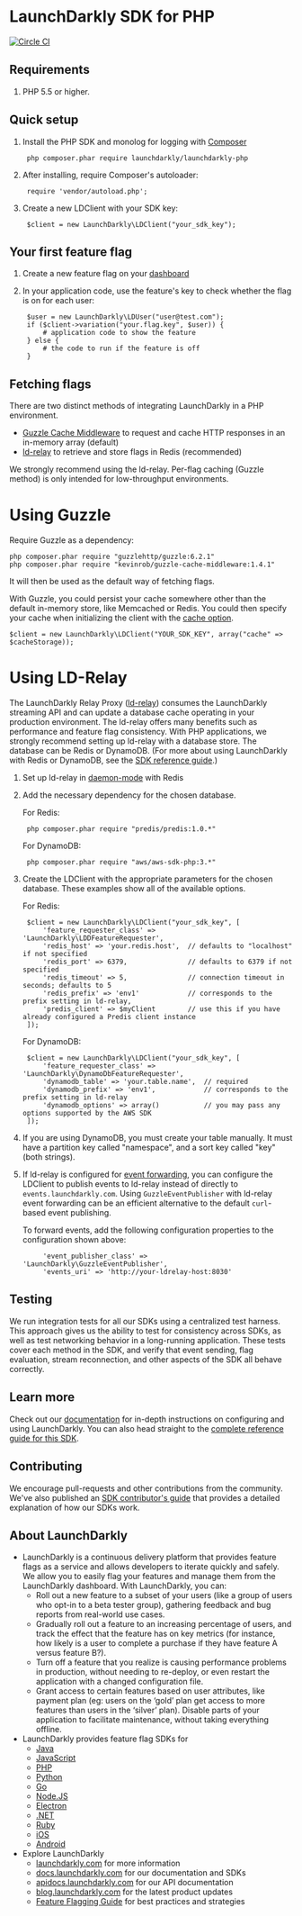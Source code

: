 LaunchDarkly SDK for PHP
===========================

[![Circle CI](https://circleci.com/gh/launchdarkly/php-client.svg?style=svg)](https://circleci.com/gh/launchdarkly/php-client)

Requirements
------------
1. PHP 5.5 or higher. 

Quick setup
-----------

1. Install the PHP SDK and monolog for logging with [Composer](https://getcomposer.org/)

        php composer.phar require launchdarkly/launchdarkly-php

1. After installing, require Composer's autoloader:

		require 'vendor/autoload.php';

1. Create a new LDClient with your SDK key:

        $client = new LaunchDarkly\LDClient("your_sdk_key");

Your first feature flag
-----------------------

1. Create a new feature flag on your [dashboard](https://app.launchdarkly.com)

2. In your application code, use the feature's key to check whether the flag is on for each user:

        $user = new LaunchDarkly\LDUser("user@test.com");
        if ($client->variation("your.flag.key", $user)) {
            # application code to show the feature
        } else {
            # the code to run if the feature is off
        }

Fetching flags
--------------

There are two distinct methods of integrating LaunchDarkly in a PHP environment.  

* [Guzzle Cache Middleware](https://github.com/Kevinrob/guzzle-cache-middleware) to request and cache HTTP responses in an in-memory array (default)
* [ld-relay](https://github.com/launchdarkly/ld-relay) to retrieve and store flags in Redis (recommended)

We strongly recommend using the ld-relay.  Per-flag caching (Guzzle method) is only intended for low-throughput environments.

Using Guzzle
============

Require Guzzle as a dependency:

    php composer.phar require "guzzlehttp/guzzle:6.2.1"
    php composer.phar require "kevinrob/guzzle-cache-middleware:1.4.1"

It will then be used as the default way of fetching flags.

With Guzzle, you could persist your cache somewhere other than the default in-memory store, like Memcached or Redis.  You could then specify your cache when initializing the client with the [cache option](https://github.com/launchdarkly/php-client/blob/master/src/LaunchDarkly/LDClient.php#L44).

    $client = new LaunchDarkly\LDClient("YOUR_SDK_KEY", array("cache" => $cacheStorage));


Using LD-Relay
==============

The LaunchDarkly Relay Proxy ([ld-relay](https://github.com/launchdarkly/ld-relay)) consumes the LaunchDarkly streaming API and can update a database cache operating in your production environment. The ld-relay offers many benefits such as performance and feature flag consistency. With PHP applications, we strongly recommend setting up ld-relay with a database store. The database can be Redis or DynamoDB. (For more about using LaunchDarkly with Redis or DynamoDB, see the [SDK reference guide](https://docs.launchdarkly.com/v2.0/docs/using-a-persistent-feature-store).)

1. Set up ld-relay in [daemon-mode](https://github.com/launchdarkly/ld-relay#redis-storage-and-daemon-mode) with Redis

2. Add the necessary dependency for the chosen database.

    For Redis:

        php composer.phar require "predis/predis:1.0.*"

    For DynamoDB:

        php composer.phar require "aws/aws-sdk-php:3.*"

3. Create the LDClient with the appropriate parameters for the chosen database. These examples show all of the available options.

    For Redis:

        $client = new LaunchDarkly\LDClient("your_sdk_key", [
            'feature_requester_class' => 'LaunchDarkly\LDDFeatureRequester',
            'redis_host' => 'your.redis.host',  // defaults to "localhost" if not specified
            'redis_port' => 6379,               // defaults to 6379 if not specified
            'redis_timeout' => 5,               // connection timeout in seconds; defaults to 5
            'redis_prefix' => 'env1'            // corresponds to the prefix setting in ld-relay,
            'predis_client' => $myClient        // use this if you have already configured a Predis client instance
        ]);

    For DynamoDB:

        $client = new LaunchDarkly\LDClient("your_sdk_key", [
            'feature_requester_class' => 'LaunchDarkly\DynamoDbFeatureRequester',
            'dynamodb_table' => 'your.table.name',  // required
            'dynamodb_prefix' => 'env1',            // corresponds to the prefix setting in ld-relay
            'dynamodb_options' => array()           // you may pass any options supported by the AWS SDK
        ]);

4. If you are using DynamoDB, you must create your table manually. It must have a partition key called "namespace", and a sort key called "key" (both strings).

5. If ld-relay is configured for [event forwarding](https://github.com/launchdarkly/ld-relay#event-forwarding), you can configure the LDClient to publish events to ld-relay instead of directly to `events.launchdarkly.com`. Using `GuzzleEventPublisher` with ld-relay event forwarding can be an efficient alternative to the default `curl`-based event publishing.

    To forward events, add the following configuration properties to the configuration shown above:

            'event_publisher_class' => 'LaunchDarkly\GuzzleEventPublisher',
            'events_uri' => 'http://your-ldrelay-host:8030'

Testing
-------

We run integration tests for all our SDKs using a centralized test harness. This approach gives us the ability to test for consistency across SDKs, as well as test networking behavior in a long-running application. These tests cover each method in the SDK, and verify that event sending, flag evaluation, stream reconnection, and other aspects of the SDK all behave correctly.

Learn more
-----------

Check out our [documentation](http://docs.launchdarkly.com) for in-depth instructions on configuring and using LaunchDarkly. You can also head straight to the [complete reference guide for this SDK](http://docs.launchdarkly.com/docs/php-sdk-reference).

Contributing
------------

We encourage pull-requests and other contributions from the community. We've also published an [SDK contributor's guide](http://docs.launchdarkly.com/docs/sdk-contributors-guide) that provides a detailed explanation of how our SDKs work.

About LaunchDarkly
-----------

* LaunchDarkly is a continuous delivery platform that provides feature flags as a service and allows developers to iterate quickly and safely. We allow you to easily flag your features and manage them from the LaunchDarkly dashboard.  With LaunchDarkly, you can:
    * Roll out a new feature to a subset of your users (like a group of users who opt-in to a beta tester group), gathering feedback and bug reports from real-world use cases.
    * Gradually roll out a feature to an increasing percentage of users, and track the effect that the feature has on key metrics (for instance, how likely is a user to complete a purchase if they have feature A versus feature B?).
    * Turn off a feature that you realize is causing performance problems in production, without needing to re-deploy, or even restart the application with a changed configuration file.
    * Grant access to certain features based on user attributes, like payment plan (eg: users on the ‘gold’ plan get access to more features than users in the ‘silver’ plan). Disable parts of your application to facilitate maintenance, without taking everything offline.
* LaunchDarkly provides feature flag SDKs for
    * [Java](http://docs.launchdarkly.com/docs/java-sdk-reference "Java SDK")
    * [JavaScript](http://docs.launchdarkly.com/docs/js-sdk-reference "LaunchDarkly JavaScript SDK")
    * [PHP](http://docs.launchdarkly.com/docs/php-sdk-reference "LaunchDarkly PHP SDK")
    * [Python](http://docs.launchdarkly.com/docs/python-sdk-reference "LaunchDarkly Python SDK")
    * [Go](http://docs.launchdarkly.com/docs/go-sdk-reference "LaunchDarkly Go SDK")
    * [Node.JS](http://docs.launchdarkly.com/docs/node-sdk-reference "LaunchDarkly Node SDK")
    * [Electron](http://docs.launchdarkly.com/docs/electron-sdk-reference "LaunchDarkly Electron SDK")
    * [.NET](http://docs.launchdarkly.com/docs/dotnet-sdk-reference "LaunchDarkly .Net SDK")
    * [Ruby](http://docs.launchdarkly.com/docs/ruby-sdk-reference "LaunchDarkly Ruby SDK")
    * [iOS](http://docs.launchdarkly.com/docs/ios-sdk-reference "LaunchDarkly iOS SDK")
    * [Android](http://docs.launchdarkly.com/docs/android-sdk-reference "LaunchDarkly Android SDK")
* Explore LaunchDarkly
    * [launchdarkly.com](http://www.launchdarkly.com/ "LaunchDarkly Main Website") for more information
    * [docs.launchdarkly.com](http://docs.launchdarkly.com/  "LaunchDarkly Documentation") for our documentation and SDKs
    * [apidocs.launchdarkly.com](http://apidocs.launchdarkly.com/  "LaunchDarkly API Documentation") for our API documentation
    * [blog.launchdarkly.com](http://blog.launchdarkly.com/  "LaunchDarkly Blog Documentation") for the latest product updates
    * [Feature Flagging Guide](https://github.com/launchdarkly/featureflags/  "Feature Flagging Guide") for best practices and strategies
